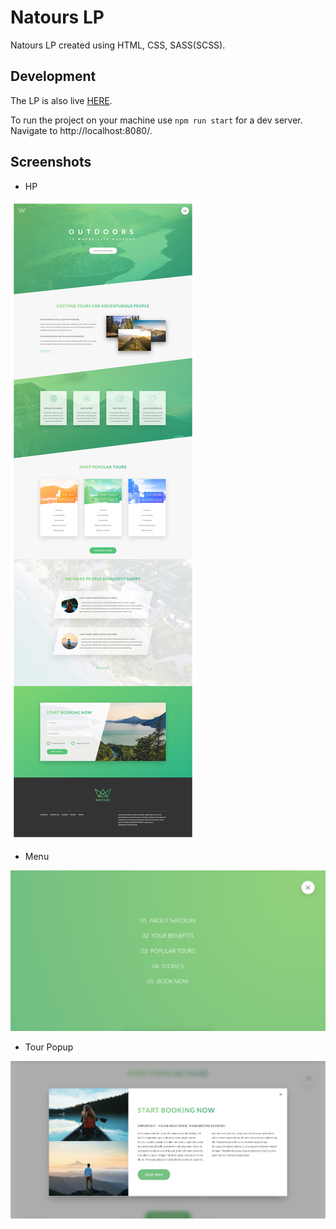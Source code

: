 # Natours LP

Natours LP created using HTML, CSS, SASS(SCSS). 

## Development

The LP is also live [HERE](https://natour-tours.netlify.app/).

To run the project on your machine use ```npm run start``` for a dev server. Navigate to http://localhost:8080/.

## Screenshots
* HP

![Natours homepage](/img/1.jpg?raw=true "Natours homepage")

* Menu

![Natours menu](/img/2.png?raw=true "Natours menu")

* Tour Popup

![Natours popup](/img/3.png?raw=true "Tour popup")
